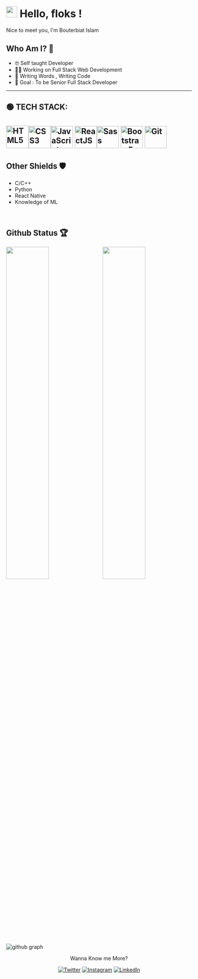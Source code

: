 # <img src="https://raw.githubusercontent.com/MartinHeinz/MartinHeinz/master/wave.gif" width="30px"> Hello, floks !

Nice to meet you, I'm Bouterbiat Islam

## Who Am I? 🤠

- 🤓 Self taught Developer 
- 👩‍💻 Working on Full Stack Web Development 
- 📝 Writing Words , Writing Code
- 🎯 Goal : To be Senior Full Stack Developer 

-------------------------------
## 🟢 TECH STACK:
<img src="https://cdn1.iconfinder.com/data/icons/logotypes/32/badge-html-5-512.png" width='61' title='HTML5' /><img src="https://cdn1.iconfinder.com/data/icons/logotypes/32/badge-css-3-512.png" width='60' title='CSS3'  /><img src="https://cdn4.iconfinder.com/data/icons/logos-and-brands/512/187_Js_logo_logos-512.png" width='60' title='JavaScript'   /> <img src="https://cdn4.iconfinder.com/data/icons/logos-3/600/React.js_logo-512.png" width="60" title="ReactJS"><img src="https://cdn4.iconfinder.com/data/icons/logos-and-brands/512/288_Sass_logo-512.png" width='60'  title='Sass' />     <img src="https://pics.freeicons.io/uploads/icons/png/19681752361536207300-512.png" width='60' title='Bootstrap 5'   />   <img src="https://pics.freeicons.io/uploads/icons/png/9374299221540553610-512.png" width='60'  title='Git' />
-------------------------------

## Other Shields 🛡
 * C/C++
 * Python
 * React Native
 * Knowledge of ML 

 <br />
 
## Github Status 🏆

<img  src="https://github-readme-stats.vercel.app/api?username=islambouterbiat&count_private=true&show_icons=true&hide_border=true&theme=react" width="48%" align="right" >
<img  src="https://github-readme-streak-stats.herokuapp.com/?user=islambouterbiat&theme=react" width="48%" >
<br>

![github graph](https://activity-graph.herokuapp.com/graph?username=islambouterbiat&theme=react-dark)
<br>

<p align="center">Wanna Know me More?</p>

<p align="center">
 
<a href="https://twitter.com/islambouterbiat">
<img src="https://img.shields.io/badge/-Twitter-%231DA1F2" alt="Twitter" /></a> 

<a href="https://www.instagram.com/islam_bouterbiat">
<img src="https://img.shields.io/badge/-Instagram-%23eb13a5" alt="Instagram" /></a>  

<a href="https://www.linkedin.com/in/islambouterbiat/">
<img src="https://img.shields.io/badge/-LinkedIn-%233781da" alt="LinkedIn"/></a>
    
